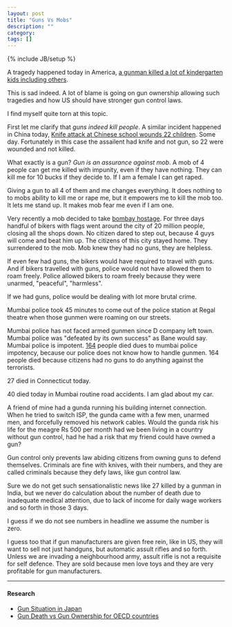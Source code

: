 ```yaml
---
layout: post
title: "Guns Vs Mobs"
description: ""
category: 
tags: []
---
```

{% include JB/setup %}

A tragedy happened today in America, [a gunman killed a lot of kindergarten
kids including
others](http://www.nytimes.com/2012/12/15/nyregion/shooting-reported-at-connecticut-elementary-school.html?hp&_r=0).

This is sad indeed. A lot of blame is going on gun ownership allowing such
tragedies and how US should have stronger gun control laws.

I find myself quite torn at this topic.

First let me clarify that *guns indeed kill people*. A similar incident
happened in China today, [Knife attack at Chinese school wounds 22
children](http://edition.cnn.com/2012/12/14/world/asia/china-knife-attack/index.html).
Some day. Fortunately in this case the assailent had knife and not gun, so 22
were wounded and not killed.

What exactly is a gun? *Gun is an assurance against mob*. A mob of 4 people can
get me killed with impunity, even if they have nothing. They can kill me for 10
bucks if they decide to. If I am a female I can get raped.

Giving a gun to all 4 of them and me changes everything. It does nothing to to
mobs ability to kill me or rape me, but it empowers me to kill the mob too. It
lets me stand up. It makes mob fear me even if I am one.

Very recently a mob decided to take [bombay
hostage](http://en.wikipedia.org/wiki/Bal_Thackeray#Death). For three days
handful of bikers with flags went around the city of 20 million people, closing
all the shops down. No citizen dared to step out, because 4 guys will come and
beat him up. The citizens of this city stayed home. They surrendered to the
mob. Mob knew they had no guns, they are helpless.

If even few had guns, the bikers would have required to travel with guns. And
if bikers travelled with guns, police would not have allowed them to roam
freely.  Police allowed bikers to roam freely because they were unarmed,
"peaceful", "harmless".

If we had guns, police would be dealing with lot more brutal crime.

Mumbai police took 45 minutes to come out of the police station at Regal
theatre when those gunmen were roaming on our streets.

Mumbai police has not faced armed gunmen since D company left town. Mumbai
police was "defeated by its own success" as Bane would say. Mumbai police is
impotent. [164](http://en.wikipedia.org/wiki/2008_Mumbai_attacks) people died
dues to mumbai police impotency, because our police does not know how to handle
gunmen. 164 people died because citizens had no guns to do anything against the
terrorists.

27 died in Connecticut today.

40 died today in Mumbai routine road accidents. I am glad about my car.

A friend of mine had a gunda running his building internet connection. When he
tried to switch ISP, the gunda came with a few men, unarmed men, and forcefully
removed his network cables. Would the gunda risk his life for the meagre Rs 500
per month had we been living in a country without gun control, had he had a
risk that my friend could have owned a gun?

Gun control only prevents law abiding citizens from owning guns to defend
themselves. Criminals are fine with knives, with their numbers, and they are
called criminals because they defy laws, like gun control law.

Sure we do not get such sensationalistic news like 27 killed by a gunman in
India, but we never do calculation about the number of death due to inadequate
medical attention, due to lack of income for daily wage workers and so forth in
those 3 days.

I guess if we do not see numbers in headline we assume the number is zero.

I guess too that if gun manufacturers are given free rein, like in US, they
will want to sell not just handguns, but automatic assult rifles and so forth.
Unless we are invading a neighbourhood army, assult rifle is not a requisite
for self defence. They are sold because men love toys and they are very
profitable for gun manufacturers.

----

#### Research

* [Gun Situation in Japan](http://m.theatlantic.com/international/archive/2012/07/a-land-without-guns-how-japan-has-virtually-eliminated-shooting-deaths/260189/)
* [Gun Death vs Gun Ownership for OECD countries](https://dl.dropbox.com/u/38668/deaths-vs-guns.png)
